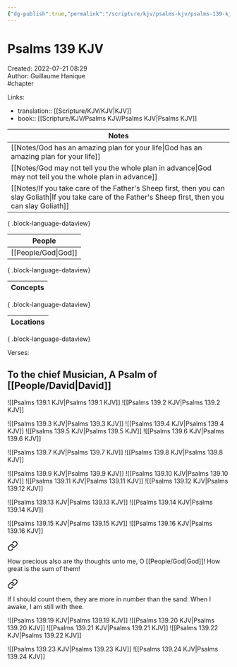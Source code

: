 ```yaml
---
{"dg-publish":true,"permalink":"/scripture/kjv/psalms-kjv/psalms-139-kjv/psalms-139-kjv/"}
---
```


# Psalms 139 KJV

Created: 2022-07-21 08:29  
Author: Guillaume Hanique  
#chapter

Links:

- translation:: [[Scripture/KJV/KJV\|KJV]]
- book:: [[Scripture/KJV/Psalms KJV/Psalms KJV\|Psalms KJV]]

| Notes                                                                                                                                                         |
| ------------------------------------------------------------------------------------------------------------------------------------------------------------- |
| [[Notes/God has an amazing plan for your life\|God has an amazing plan for your life]]                                                                     |
| [[Notes/God may not tell you the whole plan in advance\|God may not tell you the whole plan in advance]]                                                   |
| [[Notes/If you take care of the Father's Sheep first, then you can slay Goliath\|If you take care of the Father's Sheep first, then you can slay Goliath]] |

{ .block-language-dataview}

| People                 |
| ---------------------- |
| [[People/God\|God]] |

{ .block-language-dataview}

| Concepts |
| -------- |

{ .block-language-dataview}

| Locations |
| --------- |

{ .block-language-dataview}

Verses:

## To the chief Musician, A Psalm of [[People/David\|David]]

![[Psalms 139.1 KJV\|Psalms 139.1 KJV]]
![[Psalms 139.2 KJV\|Psalms 139.2 KJV]]

![[Psalms 139.3 KJV\|Psalms 139.3 KJV]]
![[Psalms 139.4 KJV\|Psalms 139.4 KJV]]
![[Psalms 139.5 KJV\|Psalms 139.5 KJV]]
![[Psalms 139.6 KJV\|Psalms 139.6 KJV]]

![[Psalms 139.7 KJV\|Psalms 139.7 KJV]]
![[Psalms 139.8 KJV\|Psalms 139.8 KJV]]

![[Psalms 139.9 KJV\|Psalms 139.9 KJV]]
![[Psalms 139.10 KJV\|Psalms 139.10 KJV]]
![[Psalms 139.11 KJV\|Psalms 139.11 KJV]]
![[Psalms 139.12 KJV\|Psalms 139.12 KJV]]

![[Psalms 139.13 KJV\|Psalms 139.13 KJV]]
![[Psalms 139.14 KJV\|Psalms 139.14 KJV]]

![[Psalms 139.15 KJV\|Psalms 139.15 KJV]]
![[Psalms 139.16 KJV\|Psalms 139.16 KJV]]


<div class="transclusion internal-embed is-loaded"><a class="markdown-embed-link" href="/scripture/kjv/psalms-kjv/psalms-139-kjv/psalms-139-17-kjv/" aria-label="Open link"><svg xmlns="http://www.w3.org/2000/svg" width="24" height="24" viewBox="0 0 24 24" fill="none" stroke="currentColor" stroke-width="2" stroke-linecap="round" stroke-linejoin="round" class="svg-icon lucide-link"><path d="M10 13a5 5 0 0 0 7.54.54l3-3a5 5 0 0 0-7.07-7.07l-1.72 1.71"></path><path d="M14 11a5 5 0 0 0-7.54-.54l-3 3a5 5 0 0 0 7.07 7.07l1.71-1.71"></path></svg></a><div class="markdown-embed">



How precious also are thy thoughts unto me, O [[People/God\|God]]! How great is the sum of them!


</div></div>


<div class="transclusion internal-embed is-loaded"><a class="markdown-embed-link" href="/scripture/kjv/psalms-kjv/psalms-139-kjv/psalms-139-18-kjv/" aria-label="Open link"><svg xmlns="http://www.w3.org/2000/svg" width="24" height="24" viewBox="0 0 24 24" fill="none" stroke="currentColor" stroke-width="2" stroke-linecap="round" stroke-linejoin="round" class="svg-icon lucide-link"><path d="M10 13a5 5 0 0 0 7.54.54l3-3a5 5 0 0 0-7.07-7.07l-1.72 1.71"></path><path d="M14 11a5 5 0 0 0-7.54-.54l-3 3a5 5 0 0 0 7.07 7.07l1.71-1.71"></path></svg></a><div class="markdown-embed">



If I should count them, they are more in number than the sand: When I awake, I am still with thee.


</div></div>


![[Psalms 139.19 KJV\|Psalms 139.19 KJV]]
![[Psalms 139.20 KJV\|Psalms 139.20 KJV]]
![[Psalms 139.21 KJV\|Psalms 139.21 KJV]]
![[Psalms 139.22 KJV\|Psalms 139.22 KJV]]

![[Psalms 139.23 KJV\|Psalms 139.23 KJV]]
![[Psalms 139.24 KJV\|Psalms 139.24 KJV]]
